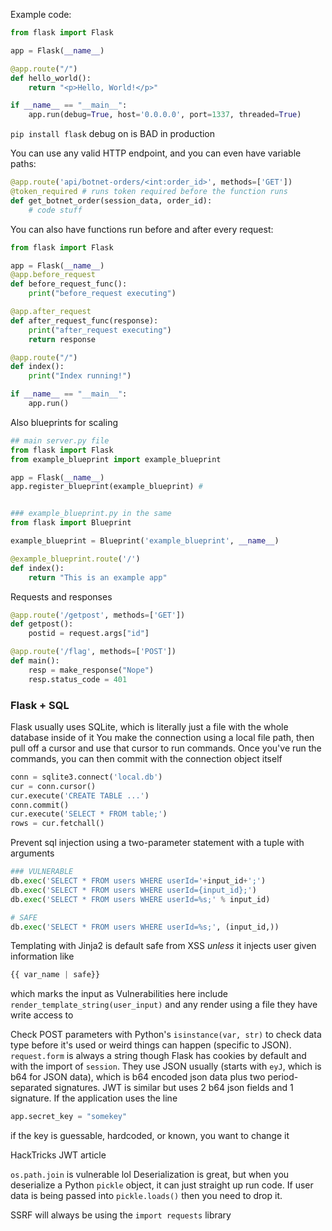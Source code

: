 Example code:
```python
from flask import Flask

app = Flask(__name__)

@app.route("/")
def hello_world():
	return "<p>Hello, World!</p>"

if __name__ == "__main__":
	app.run(debug=True, host='0.0.0.0', port=1337, threaded=True)
```
`pip install flask`
debug on is BAD in production

You can use any valid HTTP endpoint, and you can even have variable paths:
```python
@app.route('api/botnet-orders/<int:order_id>', methods=['GET'])
@token_required # runs token required before the function runs
def get_botnet_order(session_data, order_id):
	# code stuff
```

You can also have functions run before and after every request:
```python
from flask import Flask

app = Flask(__name__)
@app.before_request
def before_request_func():
	print("before_request executing")

@app.after_request
def after_request_func(response):
	print("after_request executing")
	return response

@app.route("/")
def index():
	print("Index running!")

if __name__ == "__main__":
	app.run()
```

Also blueprints for scaling
```Python
## main server.py file
from flask import Flask
from example_blueprint import example_blueprint

app = Flask(__name__)
app.register_blueprint(example_blueprint) #


### example_blueprint.py in the same 
from flask import Blueprint

example_blueprint = Blueprint('example_blueprint', __name__)

@example_blueprint.route('/')
def index():
	return "This is an example app"
```

Requests and responses
```python
@app.route('/getpost', methods=['GET'])
def getpost():
	postid = request.args["id"]

@app.route('/flag', methods=['POST'])
def main():
	resp = make_response("Nope")
	resp.status_code = 401
```

### Flask + SQL
Flask usually uses SQLite, which is literally just a file with the whole database inside of it
You make the connection using a local file path, then pull off a cursor and use that cursor to run commands. Once you've run the commands, you can then commit with the connection object itself
```python
conn = sqlite3.connect('local.db')
cur = conn.cursor()
cur.execute('CREATE TABLE ...')
conn.commit()
cur.execute('SELECT * FROM table;')
rows = cur.fetchall()
```

Prevent sql injection using a two-parameter statement with a tuple with arguments
```python
### VULNERABLE
db.exec('SELECT * FROM users WHERE userId='+input_id+';')
db.exec('SELECT * FROM users WHERE userId={input_id};')
db.exec('SELECT * FROM users WHERE userId=%s;' % input_id)

# SAFE
db.exec('SELECT * FROM users WHERE userId=%s;', (input_id,))
```

Templating with Jinja2 is default safe from XSS *unless* it injects user given information like 
```python
{{ var_name | safe}}
```
which marks the input as 
Vulnerabilities here include `render_template_string(user_input)` and any render using a file they have write access to

Check POST parameters with Python's `isinstance(var, str)` to check data type before it's used or weird things can happen (specific to JSON). `request.form` is always a string though
Flask has cookies by default and with the import of `session`. They use JSON usually (starts with `eyJ`, which is b64 for JSON data), which is b64 encoded json data plus two period-separated signatures. JWT is similar but uses 2 b64 json fields and 1 signature. If the application uses the line
```python
app.secret_key = "somekey"
```
if the key is guessable, hardcoded, or known, you want to change it

HackTricks JWT article

`os.path.join` is vulnerable lol
Deserialization is great, but when you deserialize a Python `pickle` object, it can just straight up run code. If user data is being passed into `pickle.loads()` then you need to drop it.

SSRF will always be using the `import requests` library
